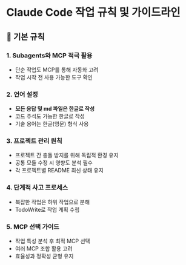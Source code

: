 # Claude Code 작업 규칙 및 가이드라인

## 📌 기본 규칙

### 1. Subagents와 MCP 적극 활용

- 단순 작업도 MCP를 통해 자동화 고려
- 작업 시작 전 사용 가능한 도구 확인

### 2. 언어 설정
- **모든 응답 및 md 파일은 한글로 작성**
- 코드 주석도 가능한 한글로 작성
- 기술 용어는 한글(영문) 형식 사용

### 3. 프로젝트 관리 원칙
- 프로젝트 간 충돌 방지를 위해 독립적 환경 유지
- 공통 모듈 수정 시 영향도 분석 필수
- 각 프로젝트별 README 최신 상태 유지

### 4. 단계적 사고 프로세스
- 복잡한 작업은 하위 작업으로 분해
- TodoWrite로 작업 계획 수립


### 5. MCP 선택 가이드
- 작업 특성 분석 후 최적 MCP 선택
- 여러 MCP 조합 활용 고려
- 효율성과 정확성 균형 유지

